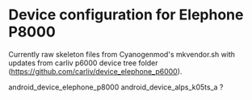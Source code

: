 # Device configuration for Elephone P8000

Currently raw skeleton files from Cyanogenmod's mkvendor.sh with updates from carliv p6000 device tree folder (https://github.com/carliv/device_elephone_p6000).




android_device_elephone_p8000 
android_device_alps_k05ts_a ?
